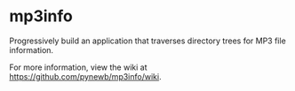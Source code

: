 mp3info
=======

Progressively build an application that traverses directory trees for MP3 file information.

For more information, view the wiki at https://github.com/pynewb/mp3info/wiki.